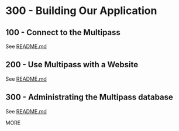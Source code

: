 # 300 - Building Our Application

## 100 - Connect to the Multipass

See [README.md](./100/README.md)

## 200 - Use Multipass with a Website

See [README.md](./200/README.md)

## 300 - Administrating the Multipass database

See [README.md](./300/README.md)

MORE
